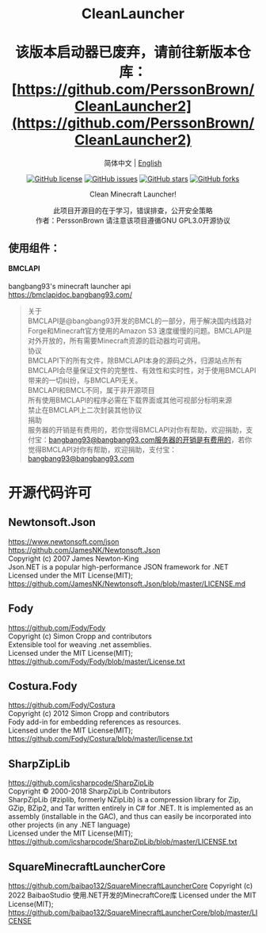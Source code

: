 <div align="center">
  
# CleanLauncher

# 该版本启动器已废弃，请前往新版本仓库：[https://github.com/PerssonBrown/CleanLauncher2](https://github.com/PerssonBrown/CleanLauncher2)
  
简体中文 | [English](https://github.com/PerssonBrown/CleanLauncher/blob/main/README.en.md)

<a href="https://github.com/PerssonBrown/CleanLauncher/blob/master/LICENSE"><img alt="GitHub license" src="https://img.shields.io/github/license/PerssonBrown/CleanLauncher"></a>
<a href="https://github.com/PerssonBrown/CleanLauncher/issues"><img alt="GitHub issues" src="https://img.shields.io/github/issues/PerssonBrown/CleanLauncher"></a>
<a href="https://github.com/PerssonBrown/CleanLauncher/stargazers"><img alt="GitHub stars" src="https://img.shields.io/github/stars/PerssonBrown/CleanLauncher"></a>
<a href="https://github.com/PerssonBrown/CleanLauncher/network"><img alt="GitHub forks" src="https://img.shields.io/github/forks/PerssonBrown/CleanLauncher"></a>
  
Clean Minecraft Launcher!

此项目开源目的在于学习，错误排查，公开安全策略  
作者：PerssonBrown
请注意该项目遵循GNU GPL3.0开源协议  

</div>
  
## 使用组件：

#### BMCLAPI
bangbang93's minecraft launcher api  
https://bmclapidoc.bangbang93.com/  
> 关于  
BMCLAPI是@bangbang93开发的BMCL的一部分，用于解决国内线路对Forge和Minecraft官方使用的Amazon S3 速度缓慢的问题。BMCLAPI是对外开放的，所有需要Minecraft资源的启动器均可调用。  
协议  
BMCLAPI下的所有文件，除BMCLAPI本身的源码之外，归源站点所有  
BMCLAPI会尽量保证文件的完整性、有效性和实时性，对于使用BMCLAPI带来的一切纠纷，与BMCLAPI无关。  
BMCLAPI和BMCL不同，属于非开源项目  
所有使用BMCLAPI的程序必需在下载界面或其他可视部分标明来源  
禁止在BMCLAPI上二次封装其他协议  
捐助  
服务器的开销是有费用的，若你觉得BMCLAPI对你有帮助，欢迎捐助，支付宝：bangbang93@bangbang93.com服务器的开销是有费用的，若你觉得BMCLAPI对你有帮助，欢迎捐助，支付宝：bangbang93@bangbang93.com  
  
# 开源代码许可  

## Newtonsoft.Json  

https://www.newtonsoft.com/json  
https://github.com/JamesNK/Newtonsoft.Json  
Copyright (c) 2007 James Newton-King  
Json.NET is a popular high-performance JSON framework for .NET  
Licensed under the MIT License(MIT);  
https://github.com/JamesNK/Newtonsoft.Json/blob/master/LICENSE.md  

## Fody  

https://github.com/Fody/Fody  
Copyright (c) Simon Cropp and contributors  
Extensible tool for weaving .net assemblies.  
Licensed under the MIT License(MIT);  
https://github.com/Fody/Fody/blob/master/License.txt  

## Costura.Fody  

https://github.com/Fody/Costura  
Copyright (c) 2012 Simon Cropp and contributors  
Fody add-in for embedding references as resources.  
Licensed under the MIT License(MIT);  
https://github.com/Fody/Costura/blob/master/license.txt  

## SharpZipLib  

https://github.com/icsharpcode/SharpZipLib  
Copyright © 2000-2018 SharpZipLib Contributors  
SharpZipLib (#ziplib, formerly NZipLib) is a compression library for Zip, GZip, BZip2, and Tar written entirely in C# for .NET. It is implemented as an assembly (installable in the GAC), and thus can easily be incorporated into other projects (in any .NET language)  
Licensed under the MIT License(MIT);  
https://github.com/icsharpcode/SharpZipLib/blob/master/LICENSE.txt  

## SquareMinecraftLauncherCore

https://github.com/baibao132/SquareMinecraftLauncherCore
Copyright (c) 2022 BaibaoStudio
使用.NET开发的MinecraftCore库
Licensed under the MIT License(MIT);
https://github.com/baibao132/SquareMinecraftLauncherCore/blob/master/LICENSE
